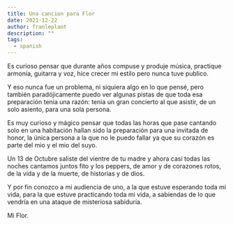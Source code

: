 ```yaml
---
title: Una cancion para Flor
date: 2021-12-22
author: franleplant
description: ""
tags:
  - spanish
---
```


Es curioso pensar que durante
años compuse y produje música,
practique armonía, guitarra y voz,
hice crecer mi estilo pero nunca
tuve publico.

Y eso nunca fue un problema,
ni siquiera algo en lo que pensé,
pero también paradójicamente puedo ver
algunas pistas de que toda esa preparación
tenia una razón: tenia un gran concierto al que asistir,
de un solo asiento, para una sola persona.

Es muy curioso y mágico pensar que todas las horas
que pase cantando solo en una habitación
hallan sido la preparación para una invitada de honor,
la única persona a la que no le puedo fallar ya que
su corazón es parte del mio y el mio del suyo.

Un 13 de Octubre saliste del vientre de tu madre
y ahora casi todas las noches
cantamos juntos fito y los peppers,
de amor y de corazones rotos,
de la vida y de la muerte,
de historias y de dios.

Y por fin conozco a mi audiencia de uno,
a la que estuve esperando toda mi vida,
para la que estuve practicando toda mi vida,
a sabiendas de lo que vendría en una ataque
de misteriosa sabiduría.

Mi Flor.
